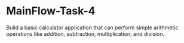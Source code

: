 # MainFlow-Task-4
Build a basic calculator application that can
perform simple arithmetic operations like addition,
subtraction, multiplication, and division.
